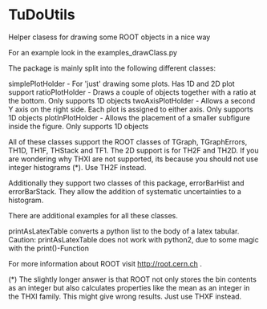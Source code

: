 TuDoUtils
=========

Helper clasess for drawing some ROOT objects in a nice way

For an example look in the examples_drawClass.py

The package is mainly split into the following different classes:

simplePlotHolder	-		For 'just' drawing some plots. Has 1D and 2D plot support
ratioPlotHolder		-		Draws a couple of objects together with a ratio at the bottom. Only supports 1D objects 
twoAxisPlotHolder	-		Allows a second Y axis on the right side. Each plot is assigned to either axis. Only supports 1D objects 
plotInPlotHolder	-		Allows the placement of a smaller subfigure inside the figure. Only supports 1D objects

All of these classes support the ROOT classes of TGraph, TGraphErrors, TH1D, TH1F, THStack and TF1. The 2D support is for TH2F and TH2D.
If you are wondering why THXI are not supported, its because you should not use integer histograms (*). Use TH2F instead.

Additionally they support two classes of this package, errorBarHist and errorBarStack. They allow the addition
of systematic uncertainties to a histogram.

There are additional examples for all these classes.




printAsLatexTable converts a python list to the body of a latex tabular.
Caution: printAsLatexTable does not work with python2, due to some magic with the print()-Function

For more information about ROOT visit http://root.cern.ch .




(*) The slightly longer answer is that ROOT not only stores the bin contents as an integer but also calculates properties like the mean 
as an integer in the THXI family. This might give wrong results. Just use THXF instead.
